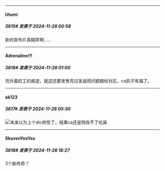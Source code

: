﻿
*****

####  Utumi  
##### 3815#       发表于 2024-11-28 00:58

新的宣传片真糊弄啊……

*****

####  Adrenaline!!!  
##### 3816#       发表于 2024-11-28 01:00

充斥着赶工的痕迹，就这还要发售完过圣诞把问题踢给社区，ca凯子有福了。


*****

####  ak123  
##### 3817#       发表于 2024-11-28 05:30

<img src="https://static.saraba1st.com/image/smiley/face2017/047.png" referrerpolicy="no-referrer">本来以为上个dlc转性了，结果ca还是狗改不了吃屎


*****

####  SkavenYesYes  
##### 3818#       发表于 2024-11-28 18:27

3个新传奇？


